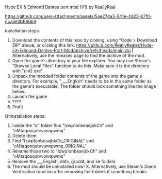 Hyde EX & Edmond Dantes port mod (V1) by ReallyReal

https://github.com/user-attachments/assets/5ae27da3-641e-4d23-b7f0-cba5e0b646b9

Installation steps:
1. Download the contents of this repo by cloning, using "Code > Download ZIP" above, or clicking this link: https://github.com/ReallyRealer/Hyde-EX-Edmond-Dantes-Port-Mod/archive/refs/heads/main.zip | Alternatively, use the releases page to find the archive of the mod.
2. Open the game's directory in your file explorer. You may use Steam's "Browse Local Files" function to do this. Make sure it is the directory with "uni2.exe".
3. Unpack the modded folder contents of the game into the game's directory. For example, "___English" needs to be in the same folder as the game's executable. The folder should look something like the image below.
4. Launch the game
5. ????
6. Profit

Uninstallation steps:
1. Inside the "d" folder find "lzwp1onbeaejbkCh" and "oMtaqooqotvvonnpwmq"
2. Delete them
3. Find "lzwp1onbeaejbkCh_ORIGINAL" and "oMtaqooqotvvonnpwmq_ORIGINAL" 
4. Rename those two to "lzwp1onbeaejbkCh" and "oMtaqooqotvvonnpwmq"
5. Remove the ___English, data, grpdat, and se folders
6. The mod should be uninstalled now!
X. Alternatively, use Steam's Game Verification function after removing the folders if something breaks.


